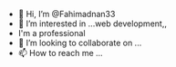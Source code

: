 - 👋 Hi, I’m @Fahimadnan33
- 👀 I’m interested in ...web development,,
- I'm a professional
- 💞️ I’m looking to collaborate on ...
- 📫 How to reach me ...

<!---
Fahimadnan33/Fahimadnan33 is a ✨ special ✨ repository because its `README.md` (this file) appears on your GitHub profile.
You can click the Preview link to take a look at your changes.
--->

